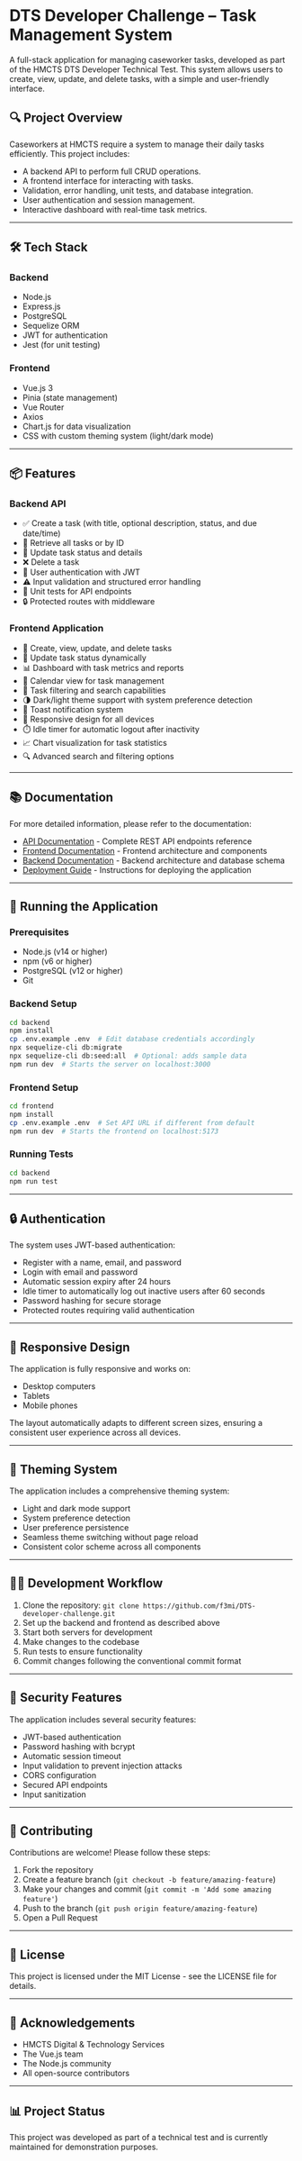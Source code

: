 # DTS Developer Challenge – Task Management System

A full-stack application for managing caseworker tasks, developed as part of the HMCTS DTS Developer Technical Test. This system allows users to create, view, update, and delete tasks, with a simple and user-friendly interface.

## 🔍 Project Overview

Caseworkers at HMCTS require a system to manage their daily tasks efficiently. This project includes:

- A backend API to perform full CRUD operations.
- A frontend interface for interacting with tasks.
- Validation, error handling, unit tests, and database integration.
- User authentication and session management.
- Interactive dashboard with real-time task metrics.

---

## 🛠️ Tech Stack

### Backend
- Node.js
- Express.js
- PostgreSQL
- Sequelize ORM
- JWT for authentication
- Jest (for unit testing)

### Frontend
- Vue.js 3
- Pinia (state management)
- Vue Router
- Axios
- Chart.js for data visualization
- CSS with custom theming system (light/dark mode)

---

## 📦 Features

### Backend API
- ✅ Create a task (with title, optional description, status, and due date/time)
- 📄 Retrieve all tasks or by ID
- 🔁 Update task status and details
- ❌ Delete a task
- 🔐 User authentication with JWT
- ⚠️ Input validation and structured error handling
- 🧪 Unit tests for API endpoints
- 🔒 Protected routes with middleware

### Frontend Application
- 📝 Create, view, update, and delete tasks
- 🎯 Update task status dynamically
- 📊 Dashboard with task metrics and reports
- 📆 Calendar view for task management
- 🔄 Task filtering and search capabilities
- 🌗 Dark/light theme support with system preference detection
- 🔔 Toast notification system
- 📱 Responsive design for all devices
- ⏱️ Idle timer for automatic logout after inactivity
- 📈 Chart visualization for task statistics
- 🔍 Advanced search and filtering options

---

## 📚 Documentation

For more detailed information, please refer to the documentation:

- [API Documentation](docs/api.md) - Complete REST API endpoints reference
- [Frontend Documentation](docs/frontend.md) - Frontend architecture and components
- [Backend Documentation](docs/backend.md) - Backend architecture and database schema
- [Deployment Guide](docs/deployment.md) - Instructions for deploying the application

---

## 🧪 Running the Application

### Prerequisites
- Node.js (v14 or higher)
- npm (v6 or higher)
- PostgreSQL (v12 or higher)
- Git

### Backend Setup

```bash
cd backend
npm install
cp .env.example .env  # Edit database credentials accordingly
npx sequelize-cli db:migrate
npx sequelize-cli db:seed:all  # Optional: adds sample data
npm run dev  # Starts the server on localhost:3000 
```

### Frontend Setup

```bash
cd frontend
npm install
cp .env.example .env  # Set API URL if different from default
npm run dev  # Starts the frontend on localhost:5173
```

### Running Tests
```bash
cd backend
npm run test
```

---

## 🔒 Authentication

The system uses JWT-based authentication:

- Register with a name, email, and password
- Login with email and password
- Automatic session expiry after 24 hours
- Idle timer to automatically log out inactive users after 60 seconds
- Password hashing for secure storage
- Protected routes requiring valid authentication

---

## 📱 Responsive Design

The application is fully responsive and works on:
- Desktop computers
- Tablets
- Mobile phones

The layout automatically adapts to different screen sizes, ensuring a consistent user experience across all devices.

---

## 🎨 Theming System

The application includes a comprehensive theming system:
- Light and dark mode support
- System preference detection
- User preference persistence
- Seamless theme switching without page reload
- Consistent color scheme across all components

---

## 🧑‍💻 Development Workflow

1. Clone the repository: `git clone https://github.com/f3mi/DTS-developer-challenge.git`
2. Set up the backend and frontend as described above
3. Start both servers for development
4. Make changes to the codebase
5. Run tests to ensure functionality
6. Commit changes following the conventional commit format

---

## 🔄 Security Features

The application includes several security features:
- JWT-based authentication
- Password hashing with bcrypt
- Automatic session timeout
- Input validation to prevent injection attacks
- CORS configuration
- Secured API endpoints
- Input sanitization

---

## 🤝 Contributing

Contributions are welcome! Please follow these steps:

1. Fork the repository
2. Create a feature branch (`git checkout -b feature/amazing-feature`)
3. Make your changes and commit (`git commit -m 'Add some amazing feature'`)
4. Push to the branch (`git push origin feature/amazing-feature`)
5. Open a Pull Request

---

## 📝 License

This project is licensed under the MIT License - see the LICENSE file for details.

---

## 🙏 Acknowledgements

- HMCTS Digital & Technology Services
- The Vue.js team
- The Node.js community
- All open-source contributors

---

## 📊 Project Status

This project was developed as part of a technical test and is currently maintained for demonstration purposes.



